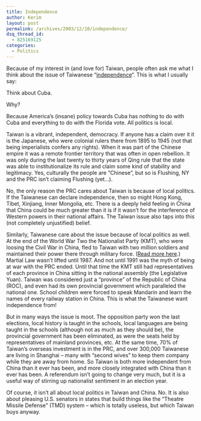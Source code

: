 ```yaml
---
title: Independence
author: Kerim
layout: post
permalink: /archives/2003/12/10/independence/
dsq_thread_id:
  - 825169125
categories:
  - Politics
---
```

Because of my interest in (and love for) Taiwan, people often ask me what I think about the issue of Taiwanese &#8220;<a href="http://news.bbc.co.uk/2/low/asia-pacific/3305557.stm" onclick="_gaq.push(['_trackEvent', 'outbound-article', 'http://news.bbc.co.uk/2/low/asia-pacific/3305557.stm', 'independence']);" >independence</a>&#8220;. This is what I usually say:

Think about Cuba.

Why?

Because America&#8217;s (insane) policy towards Cuba has nothing to do with Cuba and everything to do with the Florida vote. All politics is local.

Taiwan is a vibrant, independent, democracy. If anyone has a claim over it it is the Japanese, who were colonial rulers there from 1895 to 1945 (not that being imperialists confers any rights). When it was part of the Chinese empire it was a remote frontier territory that was often in open rebellion. It was only during the last twenty to thirty years of Qing rule that the state was able to institutionalize its rule and claim some kind of stability and legitimacy. Yes, culturally the people are &#8220;Chinese&#8221;, but so is Flushing, NY and the PRC isn&#8217;t claiming Flushing (yet&#8230;).

No, the only reason the PRC cares about Taiwan is because of local politics. If the Taiwanese can declare independence, then so might Hong Kong, Tibet, Xinjiang, Inner Mongolia, etc. There is a deeply held feeling in China that China could be much greater than it is if it wasn&#8217;t for the interference of Western powers in their national affairs. The Taiwan issue also taps into this (not completely unjustified) belief.

Similarly, Taiwanese care about the issue because of local politics as well. At the end of the World War Two the Nationalist Party (KMT), who were loosing the Civil War in China, fled to Taiwan with two million soldiers and maintained their power there through military force. (<a href="http://test.oxus.net/archives/000227.html" onclick="_gaq.push(['_trackEvent', 'outbound-article', 'http://test.oxus.net/archives/000227.html', 'Read more here']);" >Read more here</a>.) Martial Law wasn&#8217;t lifted until 1987. And not until 1991 was the myth of being at war with the PRC ended. Until that time the KMT still had representatives of each province in China sitting in the national assembly (the Legislative Yuan). Taiwan was considered just a &#8220;province&#8221; of the Republic of China (ROC), and even had its own provincial government which paralleled the national one. School children were forced to speak Mandarin and learn the names of every railway station in China. This is what the Taiwanese want independence from!

But in many ways the issue is moot. The opposition party won the last elections, local history is taught in the schools, local languages are being taught in the schools (although not as much as they should be), the provincial government has been eliminated, as were the seats held by representatives of mainland provinces, etc. At the same time, 70% of Taiwan&#8217;s overseas investment is in the PRC, and over 300,000 Taiwanese are living in Shanghai &#8211; many with &#8220;second wives&#8221; to keep them company while they are away from home. So Taiwan is both more independent from China than it ever has been, and more closely integrated with China than it ever has been. A referendum isn&#8217;t going to change very much, but it is a useful way of stirring up nationalist sentiment in an election year.

Of course, it isn&#8217;t all about local politics in Taiwan and China. No. It is also about pleasing U.S. senators in states that build things like the &#8220;Theatre Missile Defense&#8221; (TMD) system &#8211; which is totally useless, but which Taiwan buys anyway.

